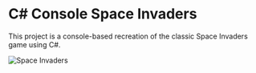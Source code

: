 # C# Console Space Invaders

This project is a console-based recreation of the classic Space Invaders game using C#.

![Space Invaders](https://i.imgur.com/4y4Z517.png)

